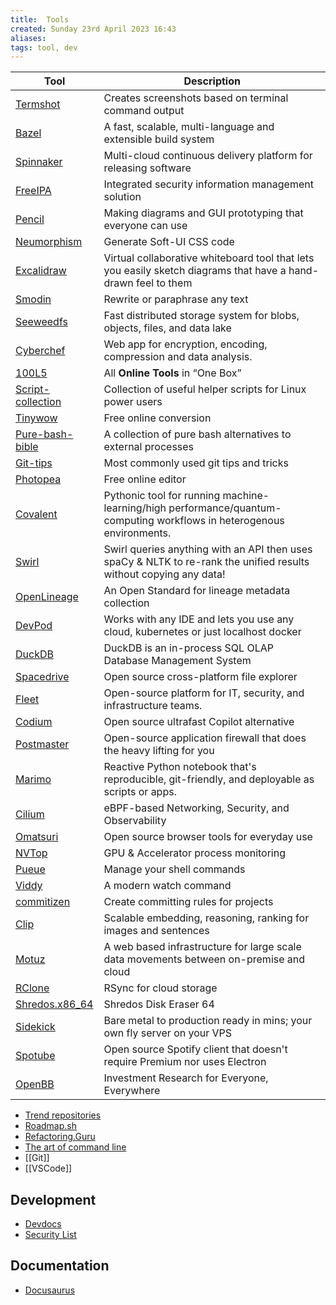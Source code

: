 ```yaml
---
title:  Tools
created: Sunday 23rd April 2023 16:43
aliases: 
tags: tool, dev
---
```


| Tool                                                              | Description                                                                                                           |
| ----------------------------------------------------------------- | --------------------------------------------------------------------------------------------------------------------- |
| [Termshot](https://github.com/homeport/termshot)                  | Creates screenshots based on terminal command output                                                                  |
| [Bazel](https://bazel.build/)                                     | A fast, scalable, multi-language and extensible build system                                                          |
| [Spinnaker](https://spinnaker.io/)                                | Multi-cloud continuous delivery platform for releasing software                                                       |
| [FreeIPA](https://www.freeipa.org/page/Main_Page)                 | Integrated security information management solution                                                                   |
| [Pencil](https://github.com/evolus/pencil)                        | Making diagrams and GUI prototyping that everyone can use                                                             |
| [Neumorphism](https://neumorphism.io/#e0e0e0)                     | Generate Soft-UI CSS code                                                                                             |
| [Excalidraw](https://excalidraw.com/)                             | Virtual collaborative whiteboard tool that lets you easily sketch diagrams that have a hand-drawn feel to them        |
| [Smodin](https://smodin.io/free-english-rewriter-and-spinner)     | Rewrite or paraphrase any text                                                                                        |
| [Seeweedfs](https://github.com/seaweedfs/seaweedfs)               | Fast distributed storage system for blobs, objects, files, and data lake                                              |
| [Cyberchef](https://cyberchef.org/)                               | Web app for encryption, encoding, compression and data analysis.                                                      |
| [100L5](https://10015.io/)                                        | All **Online Tools** in “One Box”                                                                                     |
| [Script-collection](https://github.com/neteler/script_collection) | Collection of useful helper scripts for Linux power users                                                             |
| [Tinywow](https://tinywow.com/)                                   | Free online conversion                                                                                                |
| [Pure-bash-bible](https://github.com/dylanaraps/pure-bash-bible)  | A collection of pure bash alternatives to external processes                                                          |
| [Git-tips](https://github.com/git-tips/tips)                      | Most commonly used git tips and tricks                                                                                |
| [Photopea](https://www.photopea.com/)                             | Free online editor                                                                                                    |
| [Covalent](https://github.com/AgnostiqHQ/covalent)                | Pythonic tool for running machine-learning/high performance/quantum-computing workflows in heterogenous environments. |
| [Swirl](https://github.com/swirlai/swirl-search)                  | Swirl queries anything with an API then uses spaCy & NLTK to re-rank the unified results without copying any data!    |
| [OpenLineage](https://github.com/OpenLineage/OpenLineage)         | An Open Standard for lineage metadata collection                                                                      |
| [DevPod](https://github.com/loft-sh/devpod)                       | Works with any IDE and lets you use any cloud, kubernetes or just localhost docker                                    |
| [DuckDB](https://github.com/duckdb/duckdb)                        | DuckDB is an in-process SQL OLAP Database Management System                                                           |
| [Spacedrive](https://github.com/spacedriveapp/spacedrive)         | Open source cross-platform file explorer                                                                              |
| [Fleet](https://github.com/fleetdm/fleet)                         | Open-source platform for IT, security, and infrastructure teams.                                                      |
| [Codium](https://codeium.com/)                                    | Open source ultrafast Copilot alternative                                                                             |
| [Postmaster](https://github.com/Safing/portmaster)                | Open-source application firewall that does the heavy lifting for you                                                  |
| [Marimo](https://github.com/marimo-team/marimo)                   | Reactive Python notebook that's reproducible, git-friendly, and deployable as scripts or apps.                        |
| [Cilium](https://github.com/cilium/cilium)                        | eBPF-based Networking, Security, and Observability                                                                    |
| [Omatsuri](https://omatsuri.app/)                                 | Open source browser tools for everyday use                                                                            |
| [NVTop](https://github.com/Syllo/nvtop)                           | GPU & Accelerator process monitoring                                                                                  |
| [Pueue](https://github.com/Nukesor/pueue)                         | Manage your shell commands                                                                                            |
| [Viddy](https://github.com/sachaos/viddy)                         | A modern watch command                                                                                                |
| [commitizen](https://github.com/commitizen-tools/commitizen)      | Create committing rules for projects                                                                                  |
| [Clip](https://github.com/jina-ai/clip-as-service)                | Scalable embedding, reasoning, ranking for images and sentences                                                       |
| [Motuz](https://github.com/FredHutch/motuz)                       | A web based infrastructure for large scale data movements between on-premise and cloud                                |
| [RClone](https://github.com/rclone/rclone)                        | RSync for cloud storage                                                                                               |
| [Shredos.x86_64](https://github.com/PartialVolume/shredos.x86_64) | Shredos Disk Eraser 64                                                                                                |
| [Sidekick](https://github.com/MightyMoud/sidekick)                | Bare metal to production ready in mins; your own fly server on your VPS                                               |
| [Spotube](https://github.com/KRTirtho/spotube)                    | Open source Spotify client that doesn't require Premium nor uses Electron                                             |
| [OpenBB](https://github.com/OpenBB-finance/OpenBB)                | Investment Research for Everyone, Everywhere                                                                          |

- [Trend repositories](https://trendshift.io/)
- [Roadmap.sh](https://github.com/kamranahmedse/developer-roadmap)
- [Refactoring.Guru](https://refactoring.guru/)
- [The art of command line](https://github.com/jlevy/the-art-of-command-line)
- [[Git]]
- [[VSCode]]
## Development

- [Devdocs](https://devdocs.io/)
- [Security List](https://security-list.js.org/#/)

## Documentation

- [Docusaurus](https://docusaurus.io/)